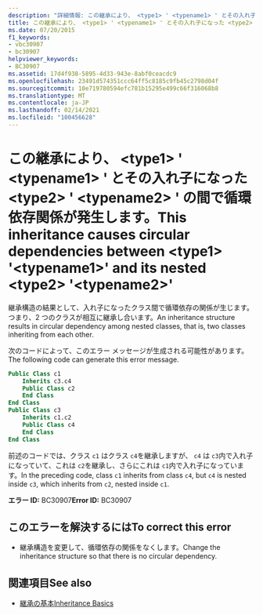 ```yaml
---
description: "詳細情報: この継承により、 <type1> ' <typename1> ' とその入れ子になった <type2> ' <typename2> ' の間に循環依存関係が発生します。"
title: この継承により、 <type1> ' <typename1> ' とその入れ子になった <type2> ' <typename2> ' の間で循環依存関係が発生します。
ms.date: 07/20/2015
f1_keywords:
- vbc30907
- bc30907
helpviewer_keywords:
- BC30907
ms.assetid: 17d4f938-5895-4d33-943e-8abf0ceacdc9
ms.openlocfilehash: 23491d574351ccc64ff5c8185c9fb45c2798d04f
ms.sourcegitcommit: 10e719780594efc781b15295e499c66f316068b8
ms.translationtype: MT
ms.contentlocale: ja-JP
ms.lasthandoff: 02/14/2021
ms.locfileid: "100456628"
---
```

# <a name="this-inheritance-causes-circular-dependencies-between-type1-typename1-and-its-nested-type2-typename2"></a><span data-ttu-id="633b1-103">この継承により、 \<type1> ' \<typename1> ' とその入れ子になった \<type2> ' \<typename2> ' の間で循環依存関係が発生します。</span><span class="sxs-lookup"><span data-stu-id="633b1-103">This inheritance causes circular dependencies between \<type1> '\<typename1>' and its nested \<type2> '\<typename2>'</span></span>

<span data-ttu-id="633b1-104">継承構造の結果として、入れ子になったクラス間で循環依存の関係が生じます。つまり、2 つのクラスが相互に継承し合います。</span><span class="sxs-lookup"><span data-stu-id="633b1-104">An inheritance structure results in circular dependency among nested classes, that is, two classes inheriting from each other.</span></span>  
  
 <span data-ttu-id="633b1-105">次のコードによって、このエラー メッセージが生成される可能性があります。</span><span class="sxs-lookup"><span data-stu-id="633b1-105">The following code can generate this error message.</span></span>  
  
```vb  
Public Class c1  
    Inherits c3.c4  
    Public Class c2  
    End Class  
End Class  
Public Class c3  
    Inherits c1.c2  
    Public Class c4  
    End Class  
End Class  
```  
  
 <span data-ttu-id="633b1-106">前述のコードでは、クラス `c1` はクラス `c4`を継承しますが、 `c4` は `c3`内で入れ子になっていて、これは `c2`を継承し、さらにこれは `c1`内で入れ子になっています。</span><span class="sxs-lookup"><span data-stu-id="633b1-106">In the preceding code, class `c1` inherits from class `c4`, but `c4` is nested inside `c3`, which inherits from `c2`, nested inside `c1`.</span></span>  
  
 <span data-ttu-id="633b1-107">**エラー ID:** BC30907</span><span class="sxs-lookup"><span data-stu-id="633b1-107">**Error ID:** BC30907</span></span>  
  
## <a name="to-correct-this-error"></a><span data-ttu-id="633b1-108">このエラーを解決するには</span><span class="sxs-lookup"><span data-stu-id="633b1-108">To correct this error</span></span>  
  
- <span data-ttu-id="633b1-109">継承構造を変更して、循環依存の関係をなくします。</span><span class="sxs-lookup"><span data-stu-id="633b1-109">Change the inheritance structure so that there is no circular dependency.</span></span>  
  
## <a name="see-also"></a><span data-ttu-id="633b1-110">関連項目</span><span class="sxs-lookup"><span data-stu-id="633b1-110">See also</span></span>

- [<span data-ttu-id="633b1-111">継承の基本</span><span class="sxs-lookup"><span data-stu-id="633b1-111">Inheritance Basics</span></span>](../programming-guide/language-features/objects-and-classes/inheritance-basics.md)
